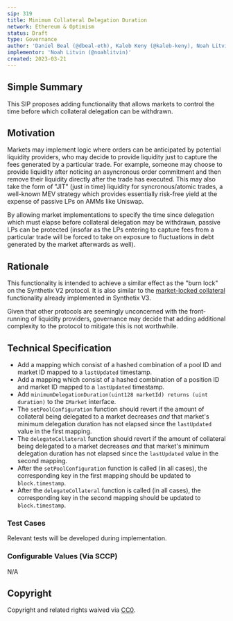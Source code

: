```yaml
---
sip: 319
title: Minimum Collateral Delegation Duration
network: Ethereum & Optimism
status: Draft
type: Governance
author: 'Daniel Beal (@dbeal-eth), Kaleb Keny (@kaleb-keny), Noah Litvin (@noahlitvin)'
implementor: 'Noah Litvin (@noahlitvin)'
created: 2023-03-21
---
```


<!--You can leave these HTML comments in your merged SIP and delete the visible duplicate text guides, they will not appear and may be helpful to refer to if you edit it again. This is the suggested template for new SIPs. Note that an SIP number will be assigned by an editor. When opening a pull request to submit your SIP, please use an abbreviated title in the filename, `sip-draft_title_abbrev.md`. The title should be 44 characters or less.-->

## Simple Summary

<!--"If you can't explain it simply, you don't understand it well enough." Simply describe the outcome the proposed changes intends to achieve. This should be non-technical and accessible to a casual community member.-->

This SIP proposes adding functionality that allows markets to control the time before which collateral delegation can be withdrawn.

## Motivation

<!--This is the problem statement. This is the *why* of the SIP. It should clearly explain *why* the current state of the protocol is inadequate.  It is critical that you explain *why* the change is needed, if the SIP proposes changing how something is calculated, you must address *why* the current calculation is inaccurate or wrong. This is not the place to describe how the SIP will address the issue!-->

Markets may implement logic where orders can be anticipated by potential liquidity providers, who may decide to provide liquidity just to capture the fees generated by a particular trade. For example, someone may choose to provide liquidity after noticing an asyncronous order commitment and then remove their liquidity directly after the trade has executed. This may also take the form of "JIT" (just in time) liquidity for syncronous/atomic trades, a well-known MEV strategy which provides essentially risk-free yield at the expense of passive LPs on AMMs like Uniswap.

By allowing market implementations to specify the time since delegation which must elapse before collateral delegation may be withdrawn, passive LPs can be protected (insofar as the LPs entering to capture fees from a particular trade will be forced to take on exposure to fluctuations in debt generated by the market afterwards as well).

## Rationale

<!--This is where you explain the reasoning behind how you propose to solve the problem. Why did you propose to implement the change in this way, what were the considerations and trade-offs. The rationale fleshes out what motivated the design and why particular design decisions were made. It should describe alternate designs that were considered and related work. The rationale may also provide evidence of consensus within the community, and should discuss important objections or concerns raised during discussion.-->

This functionality is intended to achieve a similar effect as the "burn lock" on the Synthetix V2 protocol. It is also similar to the [market-locked collateral](https://sips.synthetix.io/sips/sip-309/) functionality already implemented in Synthetix V3.

Given that other protocols are seemingly unconcerned with the front-running of liquidity providers, governance may decide that adding additional complexity to the protocol to mitigate this is not worthwhile.

## Technical Specification

<!--The technical specification should outline the public API of the changes proposed. That is, changes to any of the interfaces Synthetix currently exposes or the creations of new ones.-->

- Add a mapping which consist of a hashed combination of a pool ID and market ID mapped to a `lastUpdated` timestamp.
- Add a mapping which consist of a hashed combination of a position ID and market ID mapped to a `lastUpdated` timestamp.
- Add `minimumDelegationDuration(uint128 marketId) returns (uint duration)` to the `IMarket` interface.
- The `setPoolConfiguration` function should revert if the amount of collateral being delegated to a market decreases _and_ that market's minimum delegation duration has not elapsed since the `lastUpdated` value in the first mapping.
- The `delegateCollateral` function should revert if the amount of collateral being delegated to a market decreases _and_ that market's minimum delegation duration has not elapsed since the `lastUpdated` value in the second mapping.
- After the `setPoolConfiguration` function is called (in all cases), the corresponding key in the first mapping should be updated to `block.timestamp`.
- After the `delegateCollateral` function is called (in all cases), the corresponding key in the second mapping should be updated to `block.timestamp`.

### Test Cases

<!--Test cases for an implementation are mandatory for SIPs but can be included with the implementation..-->

Relevant tests will be developed during implementation.

### Configurable Values (Via SCCP)

<!--Please list all values configurable via SCCP under this implementation.-->

N/A

## Copyright

Copyright and related rights waived via [CC0](https://creativecommons.org/publicdomain/zero/1.0/).
